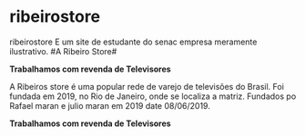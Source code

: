 # ribeirostore
ribeirostore
E um site de estudante do senac empresa meramente ilustrativo.
#A Ribeiro Store#



**Trabalhamos com revenda de Televisores**

A Ribeiros store é uma popular rede de varejo de televisões do Brasil. Foi fundada em 2019, no Rio de Janeiro, onde se localiza a matriz.
Fundados po Rafael maran e julio maran em 2019 date 08/06/2019.


**Trabalhamos com revenda de Televisores** 

